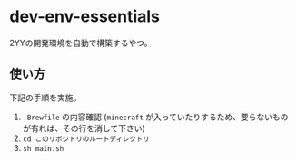 # dev-env-essentials
2YYの開発環境を自動で構築するやつ。

## 使い方

下記の手順を実施。

1. `.Brewfile` の内容確認 (`minecraft` が入っていたりするため、要らないものが有れば、その行を消して下さい)
3. `cd このリポジトリのルートディレクトリ`
4. `sh main.sh`
